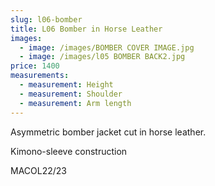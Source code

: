```yaml
---
slug: l06-bomber
title: L06 Bomber in Horse Leather
images:
  - image: /images/BOMBER COVER IMAGE.jpg
  - image: /images/l05 BOMBER BACK2.jpg
price: 1400
measurements:
  - measurement: Height
  - measurement: Shoulder
  - measurement: Arm length
---
```

Asymmetric bomber jacket cut in horse leather. 

K﻿imono-sleeve construction



M﻿ACOL22/23